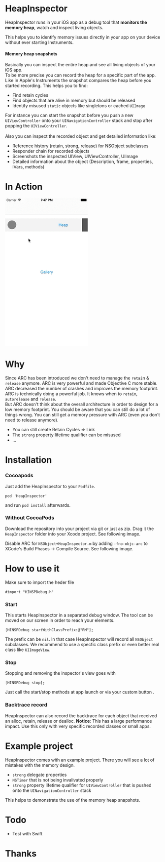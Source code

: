 # HeapInspector

HeapInspector runs in your iOS app as a debug tool that **monitors the memory heap**, watch and inspect living objects.<br>

This helps you to identify memory issues directly in your app on your device without ever starting Instruments.

#### Memory heap snapshots
Basically you can inspect the entire heap and see all living objects of your iOS app. <br>
To be more precise you can record the heap for a specific part of the app. Like in Apple's Instruments the snapshot compares the heap before you started recording.
This helps you to find:
* Find retain cycles
* Find objects that are alive in memory but should be released
* Identify misused `static` objects like singletons or cached `UIImage`

For instance you can start the snapshot before you push a new `UIViewController` onto your `UINavigationController` stack and stop after popping the `UIViewController`.
<br><br>
Also you can inspect the recorded object and get detailed information like:

* Reference history (retain, strong, release) for NSObject subclasses
* Responder chain for recorded objects
* Screenshots the inspected UIView, UIViewController, UIImage
* Detailed information about the object (Description, frame, properties, iVars, methods)

# In Action

![HeapInspector](README_Xtras/screencast.gif)


# Why
Since ARC has been introduced we don't need to manage the `retai`n & `release` anymore. ARC is very powerful and made Objective C more stable. ARC decreased the number of crashes and improves the memory footprint.<br> ARC is technically doing a powerful job. It knows when to `retain`, `autorelease` and `release`.
<br>But ARC doesn't think about the overall architecture in order to design for a low memory footprint. You should be aware that you can still do a lot of things wrong. You can still get a memory pressure with ARC (even you don't need to release anymore).
* You can still create Retain Cycles => Link
* The `strong` property lifetime qualifier can be misused
* ...

# Installation
### Cocoapods

Just add the HeapInspector to your `Podfile`.
```objc
pod 'HeapInspector'
```
and run `pod install` afterwards.

### Without CocoaPods
Download the repository into your project via git or just as zip.
Drag it the `HeapInspector` folder into your Xcode project. See following image.

Disable ARC for `NSObject+HeapInspector.m` by adding `-fno-objc-arc` to XCode's Build Phases -> Compile Source. See following image.

# How to use it

Make sure to import the heder file
```objc
#import "HINSPDebug.h"
```


### Start
This starts HeapInspector in a separated debug window. The tool can be moved on our screen in order to reach your elements.  
```objc
[HINSPDebug startWithClassPrefix:@"RM"];
```
The prefix can be `nil`. In that case HeapInspector will record all `NSObject` subclasses. We recommend to use a specfic class prefix or even better real class like `UIImageView`.

### Stop
Stopping and removing the inspector's view goes with
```objc
[HINSPDebug stop];
```

Just call the start/stop methods at app launch or via your custom button .

### Backtrace record
HeapInspector can also record the backtrace for each object that received an alloc, retain, release or dealloc.
**Notice**: This has a large performance impact. Use this only with very specific recorded classes or small apps.

# Example project
HeapInspector comes with an example project. There you will see a lot of mistakes with the memory design.  
* `strong` delegate properties
* `NSTimer` that is not being invalivated properly
* `strong` property lifetime qualifier for `UIViewController` that is pushed onto the `UINavigationController` stack

This helps to demonstrate the use of the memory heap snapshots.

# Todo
- Test with Swift

# Thanks
